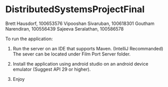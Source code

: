 # DistributedSystemsProjectFinal

Brett Hausdorf, 100653576
Vipooshan Sivaruban, 100618301 
Goutham Narendiran, 100556439
Sajeeva Seralathan, 100586578 

To run the application:

1) Run the server on an IDE that supports Maven. (IntelliJ Recommanded) 
   The sever can be located under Film Port Server folder. 

2) Install the application using android studio on an android device emulator (Suggest API 29 or higher).

3) Enjoy 
